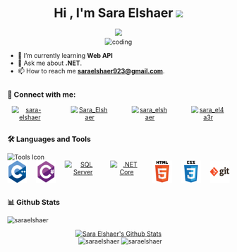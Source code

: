 <h1 align="center">
  Hi , I'm Sara Elshaer
  <img src="https://media.giphy.com/media/hvRJCLFzcasrR4ia7z/giphy.gif" width="28">
</h1>

<!-- Typing SVG by DenverCoder1 - https://github.com/DenverCoder1/readme-typing-svg -->
<p align="center">
  <a href="https://github.com/DenverCoder1/readme-typing-svg">
	  <img src="https://readme-typing-svg.herokuapp.com/?lines=Computer%20Science%20Student;Competitive%20Programmer;.Net%20Backend%20Developer&font=Fira%20Code&center=true&width=440&height=45&color=f75c7e&vCenter=true&size=22">
  </a>
  <br>
 <img align="center" alt="coding" width="500" src="https://cdn.dribbble.com/users/320114/screenshots/2575134/code_dribbble.gif">
</p> 



- 🌱 I’m currently learning **Web API**
-  💬 Ask me about **.NET**.
- 📫 How to reach me **saraelshaer923@gmail.com**.
  
##
<h3 align="left">🔗 Connect with me:</h3>
<p align="center" style="display: flex; justify-content: center; gap: 32px;">
	<a href="https://www.linkedin.com/in/sara-elshaer/" target="_blank" style="margin: 0 10px;">
		<img src="https://raw.githubusercontent.com/rahuldkjain/github-profile-readme-generator/master/src/images/icons/Social/linked-in-alt.svg" alt="sara-elshaer" style="height: 30px; width: 40px; vertical-align: middle;">
	</a>
	<a href="https://codeforces.com/profile/Sara_Elshaer" target="_blank" style="margin: 0 10px;">
		<img src="https://raw.githubusercontent.com/rahuldkjain/github-profile-readme-generator/master/src/images/icons/Social/codeforces.svg" alt="Sara_Elshaer" style="height: 30px; width: 40px; vertical-align: middle;">
	</a>
	<a href="https://leetcode.com/sara_elshaer/" target="_blank" style="margin: 0 10px;">
		<img src="https://raw.githubusercontent.com/rahuldkjain/github-profile-readme-generator/master/src/images/icons/Social/leet-code.svg" alt="sara_elshaer" style="height: 30px; width: 40px; vertical-align: middle;">
	</a>
	<a href="https://www.hackerrank.com/sara_el4a3r" target="_blank" style="margin: 0 10px;">
		<img src="https://raw.githubusercontent.com/rahuldkjain/github-profile-readme-generator/master/src/images/icons/Social/hackerrank.svg" alt="sara_el4a3r" style="height: 30px; width: 40px; vertical-align: middle;">
	</a>
</p>


##
<h3 align="left">🛠️ Languages and Tools</h3>

  <img src="https://user-images.githubusercontent.com/74038190/216649417-9acc58df-9186-4132-ad43-819a57babb67.gif" width="160" alt="Tools Icon" />

<div align="center">

  <div style="display: flex; justify-content: center; gap: 20px;">
    <a href="https://www.w3schools.com/cpp/" target="_blank" rel="noreferrer">
      <img src="https://raw.githubusercontent.com/devicons/devicon/master/icons/cplusplus/cplusplus-original.svg" alt="C++" width="50" height="50"/>
    </a>
    <a href="https://www.w3schools.com/cs/" target="_blank" rel="noreferrer">
      <img src="https://raw.githubusercontent.com/devicons/devicon/master/icons/csharp/csharp-original.svg" alt="C#" width="50" height="50"/>
    </a>
    <a href="https://www.microsoft.com/en-us/sql-server" target="_blank" rel="noreferrer">
      <img src="https://www.svgrepo.com/show/303229/microsoft-sql-server-logo.svg" alt="SQL Server" width="50" height="50"/>
    </a>
    <a href="https://dotnet.microsoft.com/" target="_blank" rel="noreferrer">
      <img src="https://upload.wikimedia.org/wikipedia/commons/e/ee/.NET_Core_Logo.svg" alt=".NET Core" width="50" height="50"/>
    </a>
    <a href="https://www.w3.org/html/" target="_blank" rel="noreferrer">
      <img src="https://raw.githubusercontent.com/devicons/devicon/master/icons/html5/html5-original-wordmark.svg" alt="HTML5" width="50" height="50"/>
    </a>
    <a href="https://www.w3schools.com/css/" target="_blank" rel="noreferrer">
      <img src="https://raw.githubusercontent.com/devicons/devicon/master/icons/css3/css3-original-wordmark.svg" alt="CSS3" width="50" height="50"/>
    </a>
    <a href="https://git-scm.com/" target="_blank" rel="noreferrer">
      <img src="https://raw.githubusercontent.com/devicons/devicon/master/icons/git/git-original-wordmark.svg" alt="Git" width="50" height="50"/>
    </a>
  </div>
</div>


##
<h3 align="left">📊 Github Stats</h3>
<p align="left"> <img src="https://komarev.com/ghpvc/?username=saraelshaer&label=Profile%20views&color=0e75b6&style=flat" alt="saraelshaer" /> </p>
<p align="center">
    <a href="https://github.com/anuraghazra/github-readme-stats"><img alt="Sara Elshaer's Github Stats" src="https://github-readme-stats.vercel.app/api?username=saraelshaer&theme=chartreuse-dark&show_icons=true&hide_border=true&count_private=true" height="192px"/></a>
<br/>
  &nbsp;
	  <img src="https://github-readme-streak-stats.herokuapp.com/?user=saraelshaer&theme=chartreuse-dark&hide_border=true" alt="saraelshaer" height="192px"/>
	  <img src="https://github-readme-stats.vercel.app/api/top-langs/?username=saraelshaer&theme=chartreuse-dark&show_icons=true&hide_border=true&layout=compact"  alt="saraelshaer" height="192px"/>


 </p>




